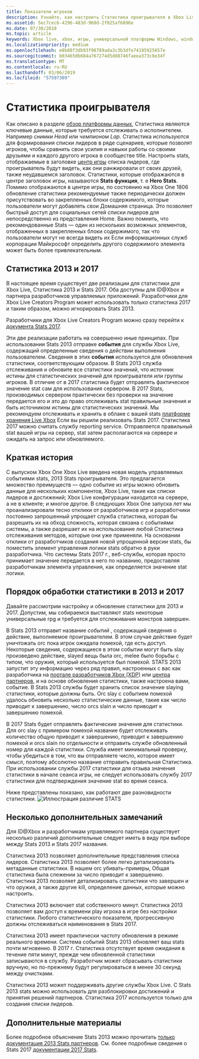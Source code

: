 ```yaml
---
title: Показатели игроков
description: Узнайте, как настроить Статистика проигрывателя в Xbox Live.
ms.assetid: 5ec7cec6-4296-483d-960d-2f025af6896e
ms.date: 07/30/2018
ms.topic: article
keywords: Xbox live, xbox, игры, универсальной платформы Windows, windows 10, xbox, один, Статистика проигрывателя, списки лидеров
ms.localizationpriority: medium
ms.openlocfilehash: e8b88f3db93f98789ada3c3b3dfe74195925657e
ms.sourcegitcommit: b034650b684a767274d5d88746faeea373c8e34f
ms.translationtype: MT
ms.contentlocale: ru-RU
ms.lasthandoff: 03/06/2019
ms.locfileid: "57597309"
---
```

# <a name="player-stats"></a>Статистика проигрывателя

Как описано в разделе [обзор платформы данных](../data-platform/data-platform.md), Статистика являются ключевые данные, которые требуется отслеживать о исполнителем. Например *снимки Head* или *чемпионом Lap*. Статистика используются для формирования списки лидеров в ряде сценариев, которые позволят игроков, чтобы сравнить свои усилия и навыки работы со своими друзьями и каждого другого игрока в сообществе title. Настроить stats, отображаемые в заголовке [центр игры](../data-platform/designing-xbox-live-experiences.md) списка лидеров, где проигрыватель будут видеть, как они ранжировали от своих друзей, также неудавшемся заголовок. Статистики, которые отображаются в центре заголовок игры, называются **Stats функция**, т. е **Hero Stats**. Помимо отображаются в центре игры, по состоянию на Xbox One 1806 обновление статистики рекомендуемые также периодически должен присутствовать во закрепленных блоки содержимого, которые пользователи могут добавлять свои Домашняя страница. Это позволяет быстрый доступ для социальных сетей списки лидеров для непосредственно из представления Home. Важно помнить, что рекомендованные Stats — один из нескольких возможных элементов, отображенных в закрепленных блоки содержимого, так что пользователи могут не всегда видеть их Если информационных служб корпорации Майкрософт определить другого содержимого элемента может быть более привлекательным.

## <a name="stats-2013-and-2017"></a>Статистика 2013 и 2017

В настоящее время существует две реализации для статистики для Xbox Live, Статистика 2013 и Stats 2017. Оба доступны для ID@Xbox и партнера разработчиков управляемых приложений. Разработчики для Xbox Live Creators Program может использовать только статистика 2017 и таким образом, можно игнорировать Stats 2013.

Разработчики для Xbox Live Creators Program можно сразу перейти к [документа Stats 2017](stats2017.md).

Эти две реализации работать на совершенно иные принципах. При использовании Stats 2013 отправке **события** для службы Xbox Live, содержащий определенные сведения о действии выполнения пользователем. Сведения в этих **события** используется для обновления статистики, соответствующим образом. В Stats 2013 служба отслеживания и обновите все статистики значений, что источник истины для статистических значений для проигрывателя или группы игроков. В отличие от в 2017 статистика будет отправлять фактическое значение stat сам для использования сервером. В 2017 Stats, производимых сервером практически без проверки на значение передается его и это до право отслеживать stat правильные значения и быть источником истины для статистических значений. Мы рекомендуем отслеживать и хранить в облаке с вашей stats [платформе хранения Live Xbox](../storage-platform/storage-platform.md) Если вы решили реализовать Stats 2017. Статистика 2017 можно считать службу reporting service. Отправляется правильный stat вашей игры на сервер, stat затем располагаются на сервере и ожидать на запрос или обновляемого.

## <a name="a-brief-history"></a>Краткая история

С выпуском Xbox One Xbox Live введена новая модель управляемых событиями stats, 2013 Stats проигрывателя. Это предлагается множество преимуществ — одно событие из игры можно обновить данные для нескольких компонентов, Xbox Live, такие как списки лидеров и достижений; Xbox Live конфигурации находится на сервере, а не в клиенте; и многое другое. В следующих Xbox One запуска лет мы проанализировали тесно отклики от разработчиков игр и разработчики постоянно запрошенный упрощает служба статистика, которая бы разрешить их на обход сложность, которая связана с событиями системы, а также разрешает их на использование любой Статистика отслеживания методов, которые они уже применяли. На основании отклики от разработчиков создания новой упрощенной версии stats, бы поместить элемент управления логики stats обратно в руки разработчика. Что системы Stats 2017 г., веб-службы, которая просто принимает значение передается в него по названию, предоставляя разработчикам элемента управления, как определяется значение stat логики.

## <a name="how-stats-are-handled-in-2013-and-2017"></a>Порядок обработки статистики в 2013 и 2017

Давайте рассмотрим настройку и обновление статистики для 2013 и 2017. Допустим, мы собираемся выставляют stats некоторые универсальные rpg и требуется для отслеживания монстров завершен.

В Stats 2013 отправит название *событий* , содержащий сведения о действие, выполняемое проигрывателем. В этом случае действие будет уничтожать orc пока игрок ожидала помехой, где есть доступ. Некоторые сведения, содержащиеся в этом событии могут быть slay произведено действие, slayed вещь была orc, melee было борьбы с типом, что оружия, который используется был помехой. STATS 2013 запустит эту информацию через ряд правил, настроенных с вас как разработчика на [портале разработчиков Xbox (XDP)](https://xdp.xboxlive.com/User/Contact/MyAccess?selectedMenu=devaccounts) или [центра партнеров](https://partner.microsoft.com/dashboard), и на основе обновления статистики, также настроена вами, событие. В Stats 2013 службы будет хранить список значение slaying статистики, которые должны быть. Orc slay с событием помехой удалось обновить несколько статистические данные, такие как число приводит к завершению, число orcs slain и число приводит к завершению помехой.

В 2017 Stats будет отправлять фактические значения для статистики. Для orc slay с примером помехой название будет отслеживать количество общую приводит к завершению, приводит к завершению помехой и orcs slain по отдельности и отправить службе обновленный номер для каждой статистики. Служба имеет минимальный проверку, чтобы убедиться в том, что вы отправляете число, которое имеет смысл, поэтому абсолютно название отправить правильная Статистика. При использовании службы 2017 статистики для отзыва значения статистики в начале сеанса игры, не следует использовать службу 2017 статистики для подтверждения значение stat во время сеанса.

Ниже представлены показано, как работают две разновидности статистики.
![Иллюстрация различие STATS](../images/stats/Stats2013-7DiagramColored.jpg)

## <a name="a-few-more-notes"></a>Несколько дополнительных замечаний

Для ID@Xbox и разработчикам управляемого партнера существует несколько различий дополнительные следует иметь в виду при выборе между Stats 2013 и Stats 2017 названия.

Статистика 2013 позволяет дополнительные представления списка лидеров.
Статистика 2013 позволяет более легко детализировать метаданные статистики. В нашем orc убивать-примеры, Общая статистика была слежении за число приводит к завершению. Статистика 2013 позволяет детализировать статистики что завершен и что оружия, а также другие kill, определение данных, которые можно настроить.

Статистика 2013 включает stat собственного минут. Статистика 2013 позволяет вам доступ к времени play игрока в игре без настройки статистики. Любого статистического показателя, прогрессивную должны отслеживаться наименования в Stats 2017.

Статистика 2013 имеет практически частоту обновления в режиме реального времени.
Система событий Stats 2013 обновляет ваш stats почти мгновенно. В 2017 г. Статистика отсутствует время ожидания в течение пяти минут, прежде чем обновленной статистики записываются в службу. Разработчик может сбрасывать статистики вручную, но по-прежнему будут регулироваться в менее 30 секунд между очистками.

Статистика 2013 может поддерживать другие службы Xbox Live.
С Stats 2013 stats можно использовать для разблокировки достижений и принятия решений партнеров. Статистика 2017 используется только для создания списки лидеров.

## <a name="further-reading"></a>Дополнительные материалы

Более подробное объяснение Stats 2013 можно прочитать [только документация 2013 Stats партнеров](https://developer.microsoft.com/en-us/games/xbox/docs/xboxlive/xbox-live-partners/event-driven-data-platform/user-stats).
См. более подробные сведения о Stats 2017 [документации 2017 Stats](stats2017.md).